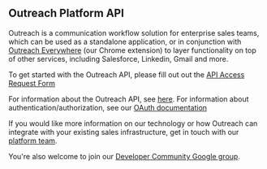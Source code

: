 Outreach Platform API
-----------------

Outreach is a communication workflow solution for enterprise sales teams, which can be used as a standalone application, or in conjunction with [Outreach Everywhere](https://outreach.io/everywhere/) (our Chrome extension) to layer functionality on top of other services, including Salesforce, Linkedin, Gmail and more.

To get started with the Outreach API, please fill out out the [API Access Request Form](http://goo.gl/forms/RWk35DeZAK)

For information about the Outreach API, see [here](https://github.com/getoutreach/outreach-platform-sdk/blob/master/documentation/).  For information about authentication/authorization, see our [OAuth documentation](https://github.com/getoutreach/outreach-platform-sdk/blob/master/documentation/authorization/oauth.md)

If you would like more information on our technology or how Outreach can integrate with your existing sales infrastructure, get in touch with our [platform team](mailto:platform@outreach.io).

You're also welcome to join our [Developer Community Google group](https://groups.google.com/forum/#!forum/outreach-api-users).

